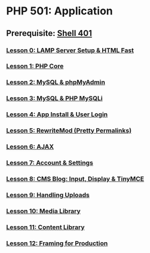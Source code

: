 # PHP 501: Application

## Prerequisite: [Shell 401](https://github.com/inkVerb/VIP/tree/master/401-shell)

### [Lesson 0: LAMP Server Setup & HTML Fast](https://github.com/inkVerb/vip/blob/master/501-php/Lesson-00.md)

### [Lesson 1: PHP Core](https://github.com/inkVerb/vip/blob/master/501-php/Lesson-01.md)

### [Lesson 2: MySQL & phpMyAdmin](https://github.com/inkVerb/vip/blob/master/501-php/Lesson-02.md)

### [Lesson 3: MySQL & PHP MySQLi](https://github.com/inkVerb/vip/blob/master/501-php/Lesson-03.md)

### [Lesson 4: App Install & User Login](https://github.com/inkVerb/vip/blob/master/501-php/Lesson-04.md)

### [Lesson 5: RewriteMod (Pretty Permalinks)](https://github.com/inkVerb/vip/blob/master/501-php/Lesson-05.md)

### [Lesson 6: AJAX](https://github.com/inkVerb/vip/blob/master/501-php/Lesson-06.md)

### [Lesson 7: Account & Settings](https://github.com/inkVerb/vip/blob/master/501-php/Lesson-07.md)

### [Lesson 8: CMS Blog: Input, Display & TinyMCE](https://github.com/inkVerb/vip/blob/master/501-php/Lesson-08.md)

### [Lesson 9: Handling Uploads](https://github.com/inkVerb/vip/blob/master/501-php/Lesson-09.md)

### [Lesson 10: Media Library](https://github.com/inkVerb/vip/blob/master/501-php/Lesson-10.md)

### [Lesson 11: Content Library](https://github.com/inkVerb/vip/blob/master/501-php/Lesson-11.md)

### [Lesson 12: Framing for Production](https://github.com/inkVerb/vip/blob/master/501-php/Lesson-12.md)
